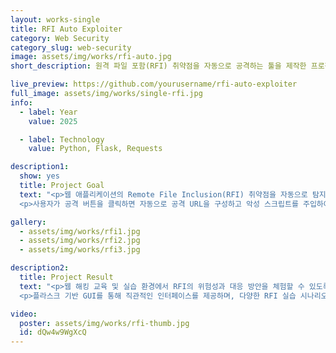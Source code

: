 ```yaml
---
layout: works-single
title: RFI Auto Exploiter
category: Web Security
category_slug: web-security
image: assets/img/works/rfi-auto.jpg
short_description: 원격 파일 포함(RFI) 취약점을 자동으로 공격하는 툴을 제작한 프로젝트입니다.

live_preview: https://github.com/yourusername/rfi-auto-exploiter
full_image: assets/img/works/single-rfi.jpg
info:
  - label: Year
    value: 2025

  - label: Technology
    value: Python, Flask, Requests

description1:
  show: yes
  title: Project Goal
  text: "<p>웹 애플리케이션의 Remote File Inclusion(RFI) 취약점을 자동으로 탐지 및 공격할 수 있는 도구를 개발했습니다.</p>
  <p>사용자가 공격 버튼을 클릭하면 자동으로 공격 URL을 구성하고 악성 스크립트를 주입하여 공격 결과를 시각적으로 확인할 수 있습니다.</p>"

gallery:
  - assets/img/works/rfi1.jpg
  - assets/img/works/rfi2.jpg
  - assets/img/works/rfi3.jpg

description2:
  title: Project Result
  text: "<p>웹 해킹 교육 및 실습 환경에서 RFI의 위험성과 대응 방안을 체험할 수 있도록 구성된 실습용 자동화 도구입니다.</p>
  <p>플라스크 기반 GUI를 통해 직관적인 인터페이스를 제공하며, 다양한 RFI 실습 시나리오에 대응할 수 있도록 확장성을 고려하여 설계되었습니다.</p>"

video:
  poster: assets/img/works/rfi-thumb.jpg
  id: dQw4w9WgXcQ
---
```


